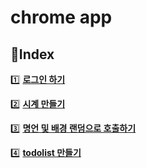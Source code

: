 # chrome app


## 📝Index

 1️⃣ **[로그인 하기](login.md)**
 
 2️⃣ **[시계 만들기](clock.md)**
 
 3️⃣ **[명언 및 배경 랜덤으로 호출하기](quotes_and_bg.md)**
 
 4️⃣ **[todolist 만들기](todolist.md)**
